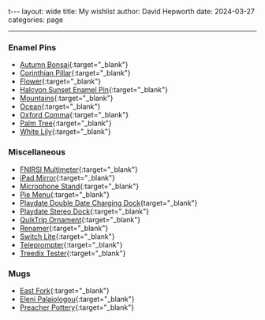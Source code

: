 t---
layout: wide
title: My wishlist
author: David Hepworth
date: 2024-03-27
categories: page
    
---

<section class="wishlist-wrapper" markdown="1">
	
<div class="wishlist-block" markdown="1">

### Enamel Pins

- [Autumn Bonsai](https://www.etsy.com/listing/1403321097/autumn-bonsai-hard-enamel-pin-seasonal){:target="_blank"}
- [Corinthian Pillar](https://www.etsy.com/listing/574378748/corinthian-column-enamel-pin-mythology){:target="_blank"}
- [Flower](https://www.etsy.com/listing/888791538/flower-enamel-pin-floral-enamel-pin){:target="_blank"}
- [Halcyon Sunset Enamel Pin](https://www.etsy.com/listing/1405780124/halcyon-sunset-enamel-pin){:target="_blank"}
- [Mountains](https://www.etsy.com/listing/537204355/mountains-enamel-pin-pin-badge-hard){:target="_blank"}
- [Ocean](https://www.etsy.com/listing/739711510/seconds-sale-ocean-enamel-pin-wave){:target="_blank"}
- [Oxford Comma](https://www.etsy.com/listing/840596387/oxford-comma-enamel-pin){:target="_blank"}
- [Palm Tree](https://www.etsy.com/listing/610426219/palm-tree-sunset-enamel-lapel-pin-los){:target="_blank"}
- [White Lily](https://www.etsy.com/listing/737151465/white-lily-enamel-pin-needle-minder){:target="_blank"}

</div>
<div class="wishlist-block" markdown="1">
	
### Miscellaneous

- [FNIRSI Multimeter](https://www.amazon.com/FNIRSI-Multimeter-Bluetooth-Detection-Measurement/dp/B0BJ253W31){:target="_blank"}
- [iPad Mirror](https://astropad.com/product/lunadisplay/){:target="_blank"}
- [Microphone Stand](https://www.sweetwater.com/store/detail/MicStdBoomLt--on-stage-stands-ms7701tb-telescoping-euro-boom-mic-stand){:target="_blank"}
- [Pie Menu](https://www.pie-menu.com/){:target="_blank"}
- [Playdate Double Date Charging Dock](https://www.etsy.com/listing/1659364664/playdate-double-date-charging-dock-with){target="_blank"}
- [Playdate Stereo Dock](https://play.date/stereo-dock/){:target="_blank"}
- [QuikTrip Ornament](https://quiktripshop.com/collections/frontpage/products/qt-ornament){:target="_blank"}
- [Renamer](https://renamer.com/){:target="_blank"}
- [Switch Lite](https://www.nintendo.com/us/switch/lite/){:target="_blank"}
- [Teleprompter](https://www.amazon.com/gp/product/B019AJOLEM/){:target="_blank"}
- [Treedix Tester](https://www.amazon.com/Treedix-Tester-Checker-Acrylic-Charging/dp/B0BW8ZC7YD?crid=EOCA9ALGS8B1){:target="_blank"}

</div>
<div class="wishlist-block" markdown="1">
	
### Mugs

- [East Fork](https://www.eastfork.com/products/east-fork-mug?variant=32744965079119){:target="_blank"}
- [Eleni Palaiologou](https://www.etsy.com/listing/1452033765/cloud-cup-black-and-white-coffee-cup){:target="_blank"}
- [Preacher Pottery](https://www.preacherpottery.com/pottery/p/terracotta-taper){:target="_blank"}

</div>
</section>
